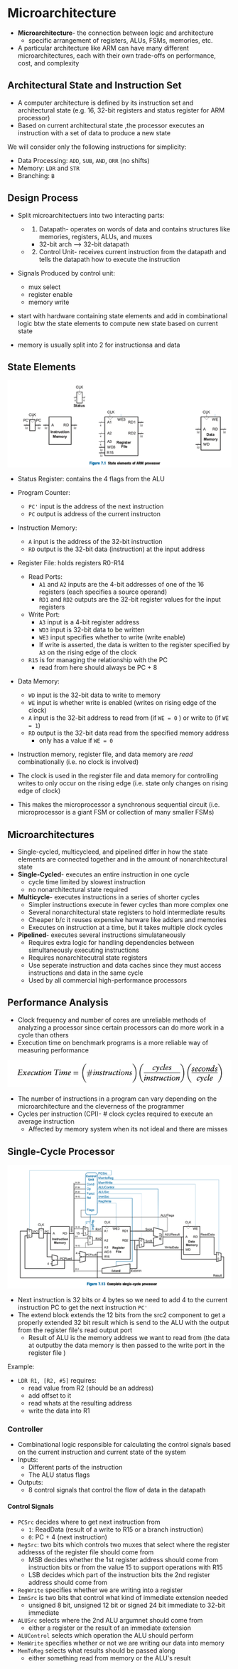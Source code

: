 # Microarchitecture

- **Microarchitecture**- the connection between logic and architecture
    - specific arrangement of registers, ALUs, FSMs, memories, etc. 
- A particular architecture like ARM can have many different microarchitectures, each with their own trade-offs on performance, cost, and complexity 

## Architectural State and Instruction Set

- A computer architecture is defined by its instruction set and architectural state (e.g. 16, 32-bit registers and status register for ARM processor)
- Based on current architectural state ,the processor executes an instruction with a set of data to produce a new state

We will consider only the following instructions for simplicity:

- Data Processing: `ADD`, `SUB`, `AND`, `ORR` (no shifts)
- Memory: `LDR` and `STR` 
- Branching: `B`



## Design Process

- Split microarchitectuers into two interacting parts:
    - 1) Datapath- operates on words of data and contains structures like memories, registers, ALUs, and muxes
        - 32-bit arch --> 32-bit datapath
    - 2) Control Unit- receives current instruction from the datapath and tells the datapath how to execute the instruction
- Signals Produced by control unit:
    - mux select
    - register enable
    - memory write

- start with hardware containing state elements and add in combinational logic btw the state elements to compute new state based on current state 
- memory is usually split into 2 for instructionsa and data


## State Elements

![](static/state-elems.png)

- Status Register: contains the 4 flags from the ALU
- Program Counter:
    - `PC'` input is the address of the next instruction
    - `PC` output is address of the current instructon
- Instruction Memory:
    - `A` input is the address of the 32-bit instruction
    - `RD` output is the 32-bit data (instruction) at the input address
- Register File: holds registers R0-R14 
    - Read Ports:
        - `A1` and `A2` inputs are the 4-bit addresses of one of the 16 registers (each specifies a source operand)
        - `RD1` and `RD2` outputs are the 32-bit register values for the input registers
    - Write Port:
        - `A3` input is a 4-bit register address
        - `WD3` input is 32-bit data to be written
        - `WE3` input specifies whether to write (write enable)
        - If write is asserted, the data is written to the register specified by `A3` on the rising edge of the clock
    - `R15` is for managing the relationship with the PC
        - read from here should always be PC + 8
- Data Memory:
    - `WD` input is the 32-bit data to write to memory
    - `WE` input is whether write is enabled (writes on rising edge of the clock)
    - `A` input is the 32-bit address to read from (if `WE = 0` ) or write to (if `WE = 1`)
    - `RD` output is the 32-bit data read from the specified memory address
        - only has a value if `WE = 0`

- Instruction memory, register file, and data memory are *read* combinationally (i.e. no clock is involved)
- The clock is used in the register file and data memory for controlling writes to only occur on the rising edge (i.e. state only changes on rising edge of clock)
- This makes the microprocessor a synchronous sequential circuit (i.e. microprocessor is a giant FSM or collection of many smaller FSMs)

## Microarchitectures

- Single-cycled, multicycleed, and pipelined differ in how the state elements are connected together and in the amount of nonarchitectural state
- **Single-Cycled**- executes an entire instruction in one cycle
    - cycle time limited by slowest instruction
    - no nonarchitectural state required
- **Multicycle**- executes instructions in a series of shorter cycles
    - Simpler instructions execute in fewer cycles than more complex one
    - Several nonarchitectural state registers to hold intermediate results
    - Cheaper b/c it reuses expensive harware like adders and memories
    - Executes on instruction at a time, but it takes multiple clock cycles
- **Pipelined**- executes several instructions simulataneously
    - Requires extra logic for handling dependencies between simultaneously executing instructions
    - Requires nonarchitecutral state registers
    - Use seperate instruction and data caches since they must access instructions and data in the same cycle
    - Used by all commercial high-performance processors

## Performance Analysis

- Clock frequency and number of cores are unreliable methods of analyzing a processor since certain processors can do more work in a cycle than others
- Execution time on benchmark programs is a more reliable way of measuring performance
  
![](static/exe-time.png)

- The number of instructions in a program can vary depending on the microarchitecture and the cleverness of the programmer
- Cycles per instruction (CPI)- # clock cycles required to execute an average instruction
    - Affected by memory system when its not ideal and there are misses

## Single-Cycle Processor

![](static/single-cycle-proc.png)

- Next instruction is 32 bits or 4 bytes so we need to add 4 to the current instruction PC to get the next instruction `PC'` 
- The extend block extends the 12 bits from the src2 component to get a properly extended 32 bit result which is send to the ALU with the output from the register file's read output port 
    - Result of ALU is the memory address we want to read from (the data at outputby the data memory is then passed to the write port in the register file )

Example:

- `LDR R1, [R2, #5]` requires:
    - read value from R2 (should be an address)
    - add offset to it
    - read whats at the resulting address
    - write the data into R1 

### Controller
- Combinational logic responsible for calculating the control signals based on the current instruction and current state of the system
- Inputs:
  - Different parts of the instruction
  - The ALU status flags
- Outputs:
  - 8 control signals that control the flow of data in the datapath

#### Control Signals
- `PCSrc` decides where to get next instruction from
    - `1`: ReadData (result of a write to R15 or a branch instruction)
    - `0`: PC + 4 (next instruction)
- `RegSrc`: two bits which controls two muxes that select where the register addresss of the register file should come from
    - MSB decides whether the 1st register address should come from instruction bits or from the value 15 to support operations with R15
    - LSB decides which part of the instruction bits the 2nd register address should come from
- `RegWrite` specifies whether we are writing into a register
- `ImmSrc` is two bits that control what kind of immediate extension needed
  - unsigned 8 bit, unsigned 12 bit or signed 24 bit immediate to 32-bit immediate
- `ALUSrc` selects where the 2nd ALU argumnet should come from
    - either a register or the result of an immediate extension
- `ALUControl` selects which operation the ALU should perform
- `MemWrite` specifies whether or not we are writing our data into memory
- `MemToReg` selects what results should be passed along
    - either something read from memory or the ALU's result